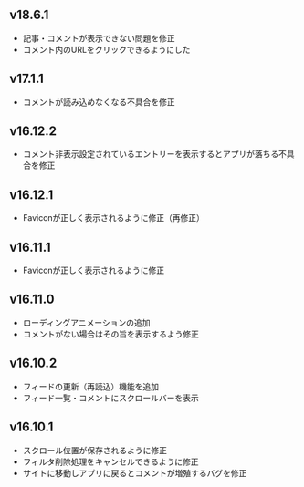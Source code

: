 ## v18.6.1

- 記事・コメントが表示できない問題を修正
- コメント内のURLをクリックできるようにした

## v17.1.1

- コメントが読み込めなくなる不具合を修正

## v16.12.2

- コメント非表示設定されているエントリーを表示するとアプリが落ちる不具合を修正

## v16.12.1

- Faviconが正しく表示されるように修正（再修正）

## v16.11.1

- Faviconが正しく表示されるように修正

## v16.11.0

- ローディングアニメーションの追加
- コメントがない場合はその旨を表示するよう修正

## v16.10.2

- フィードの更新（再読込）機能を追加
- フィード一覧・コメントにスクロールバーを表示

## v16.10.1

- スクロール位置が保存されるように修正
- フィルタ削除処理をキャンセルできるように修正
- サイトに移動しアプリに戻るとコメントが増殖するバグを修正
